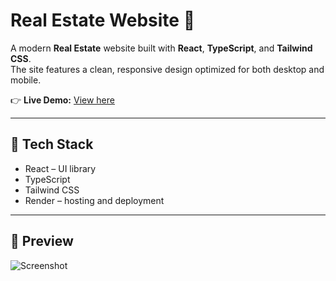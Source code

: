 # Real Estate Website 🏡

A modern **Real Estate** website built with **React**, **TypeScript**, and **Tailwind CSS**.  
The site features a clean, responsive design optimized for both desktop and mobile.  

👉 **Live Demo:** [View here](https://realestate-2f7i.onrender.com)

---

## 🚀 Tech Stack
- React – UI library
- TypeScript
- Tailwind CSS
- Render – hosting and deployment

---

## 📸 Preview
![Screenshot](images/realEstate1.png)
